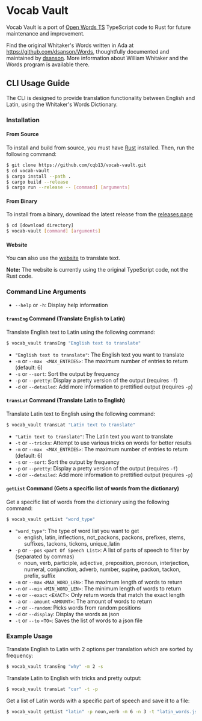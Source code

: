 # Vocab Vault

Vocab Vault is a port of [Open Words TS](https://github.com/Templar-Development/Open-Words-TS) TypeScript code to Rust for future maintenance and improvement.

Find the original Whitaker's Words written in Ada at https://github.com/dsanson/Words, thoughtfully documented and maintained by [dsanson](https://github.com/dsanson). More information about William Whitaker and the Words program is available there.

## CLI Usage Guide

The CLI is designed to provide translation functionality between English and Latin, using the Whitaker's Words Dictionary.

### Installation

#### From Source

To install and build from source, you must have [Rust](https://www.rust-lang.org/tools/install) installed. Then, run the following command:

```bash
$ git clone https://github.com/cqb13/vocab-vault.git
$ cd vocab-vault
$ cargo install --path .
$ cargo build --release
$ cargo run --release -- [command] [arguments]
```

#### From Binary

To install from a binary, download the latest release from the [releases page](https://github.com/cqb13/vocab-vault/releases)

```bash
$ cd [download directory]
$ vocab-vault [command] [arguments]
```

#### Website

You can also use the [website](https://learninglatin.net/translate) to translate text.

**Note:** The website is currently using the original TypeScript code, not the Rust code.

### Command Line Arguments

- `--help` or `-h`: Display help information

#### `transEng` Command (Translate English to Latin)

Translate English text to Latin using the following command:

```bash
$ vocab_vault transEng "English text to translate"
```

- `"English text to translate"`: The English text you want to translate
- `-m` or `--max ` `<MAX_ENTRIES>`: The maximum number of entries to return (default: 6)
- `-s` or `--sort`: Sort the output by frequency
- `-p` or `--pretty`: Display a pretty version of the output (requires `-f`)
- `-d` or `--detailed`: Add more information to prettified output (requires `-p`)

#### `transLat` Command (Translate Latin to English)

Translate Latin text to English using the following command:

```bash
$ vocab_vault transLat "Latin text to translate"
```

- `"Latin text to translate"`: The Latin text you want to translate
- `-t` or `--tricks`: Attempt to use various tricks on words for better results
- `-m` or `--max ` `<MAX_ENTRIES>`: The maximum number of entries to return (default: 6)
- `-s` or `--sort`: Sort the output by frequency
- `-p` or `--pretty`: Display a pretty version of the output (requires `-f`)
- `-d` or `--detailed`: Add more information to prettified output (requires `-p`)

#### `getList` Command (Gets a specific list of words from the dictionary)

Get a specific list of words from the dictionary using the following command:

```bash
$ vocab_vault getList "word_type"
```

- `"word_type"`: The type of word list you want to get
  - english, latin, inflections, not_packons, packons, prefixes, stems, suffixes, tackons, tickons, unique_latin
- `-p` or `--pos` `<part Of Speech List>`: A list of parts of speech to filter by (separated by commas)
  - noun, verb, participle, adjective, preposition, pronoun, interjection, numeral, conjunction, adverb, number, supine, packon, tackon, prefix, suffix
- `-m` or `--max` `<MAX_WORD_LEN>`: The maximum length of words to return
- `-n` or `--min` `<MIN_WORD_LEN>`: The minimum length of words to return
- `-e` or `--exact` `<EXACT>`: Only return words that match the exact length
- `-a` or `--amount` `<AMOUNT>`: The amount of words to return
- `-r` or `--random`: Picks words from random positions
- `-d` or `--display`: Display the words as json
- `-t` or `--to` `<TO>`: Saves the list of words to a json file

### Example Usage

Translate English to Latin with 2 options per translation which are sorted by frequency:

```bash
$ vocab_vault transEng "why" -m 2 -s
```

Translate Latin to English with tricks and pretty output:

```bash
$ vocab_vault transLat "cur" -t -p
```

Get a list of Latin words with a specific part of speech and save it to a file:

```bash
$ vocab_vault getList "latin" -p noun,verb -m 6 -n 3 -t "latin_words.json"
```
